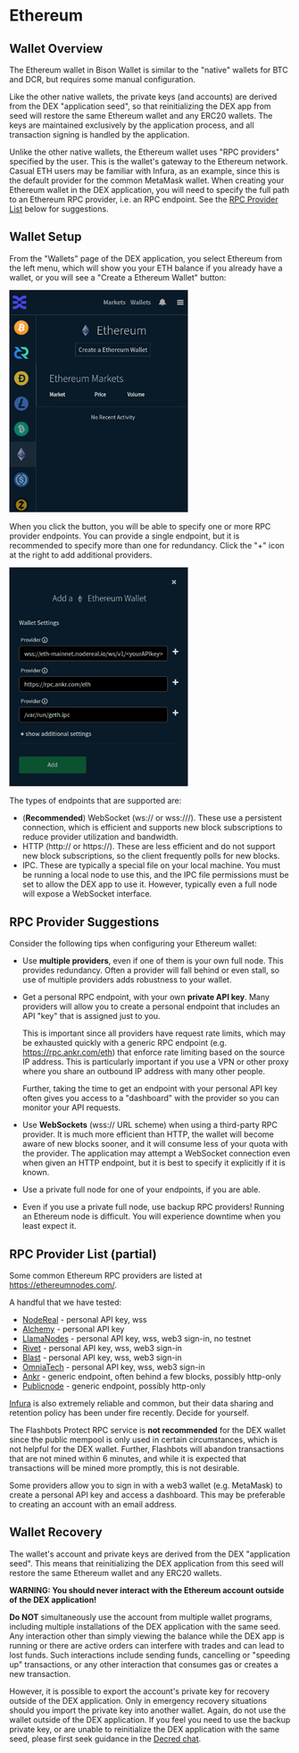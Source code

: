 # Ethereum

## Wallet Overview

The Ethereum wallet in Bison Wallet is similar to the "native" wallets for BTC
and DCR, but requires some manual configuration.

Like the other native wallets, the private keys (and accounts) are derived from
the DEX "application seed", so that reinitializing the DEX app from seed will
restore the same Ethereum wallet and any ERC20 wallets. The keys are maintained
exclusively by the application process, and all transaction signing is handled
by the application.

Unlike the other native wallets, the Ethereum wallet uses "RPC providers"
specified by the user. This is the wallet's gateway to the Ethereum network.
Casual ETH users may be familiar with Infura, as an example, since this is the
default provider for the common MetaMask wallet. When creating your Ethereum
wallet in the DEX application, you will need to specify the full path to an
Ethereum RPC provider, i.e. an RPC endpoint. See the [RPC Provider
List](#rpc-provider-list-partial) below for suggestions.

## Wallet Setup

From the "Wallets" page of the DEX application, you select Ethereum from the
left menu, which will show you your ETH balance if you already have a
wallet, or you will see a "Create a Ethereum Wallet" button:

   <img src="images/eth-create-wallet.png" width="320">

When you click the button, you will be able to specify one or more RPC provider
endpoints. You can provide a single endpoint, but it is recommended to specify
more than one for redundancy. Click the "+" icon at the right to add additional
providers.

   <img src="images/eth-wallet-settings.png" width="320">

The types of endpoints that are supported are:

- (**Recommended**) WebSocket (ws:// or wss:///). These use a persistent
  connection, which is efficient and supports new block subscriptions to reduce
  provider utilization and bandwidth.
- HTTP (http:// or https://). These are less efficient and do not support new
  block subscriptions, so the client frequently polls for new blocks.
- IPC. These are typically a special file on your local machine. You must be
  running a local node to use this, and the IPC file permissions must be set to
  allow the DEX app to use it. However, typically even a full node will expose a
  WebSocket interface.

## RPC Provider Suggestions

Consider the following tips when configuring your Ethereum wallet:

- Use **multiple providers**, even if one of them is your own full node. This
  provides redundancy. Often a provider will fall behind or even stall, so
  use of multiple providers adds robustness to your wallet.

- Get a personal RPC endpoint, with your own **private API key**. Many providers
  will allow you to create a personal endpoint that includes an API "key" that
  is assigned just to you.
  
  This is important since all providers have request rate limits, which may be
  exhausted quickly with a generic RPC endpoint (e.g.
  <https://rpc.ankr.com/eth>) that enforce rate limiting based on the source IP
  address. This is particularly important if you use a VPN or other proxy where
  you share an outbound IP address with many other people.

  Further, taking the time to get an endpoint with your personal API key often
  gives you access to a "dashboard" with the provider so you can monitor your
  API requests.

- Use **WebSockets** (wss:// URL scheme) when using a third-party RPC provider.
  It is much more efficient than HTTP, the wallet will become aware of new
  blocks sooner, and it will consume less of your quota with the provider. The
  application may attempt a WebSocket connection even when given an HTTP
  endpoint, but it is best to specify it explicitly if it is known.

- Use a private full node for one of your endpoints, if you are able.

- Even if you use a private full node, use backup RPC providers! Running an
  Ethereum node is difficult. You will experience downtime when you least expect
  it.

## RPC Provider List (partial)

Some common Ethereum RPC providers are listed at <https://ethereumnodes.com/>.

A handful that we have tested:

- [NodeReal](https://dashboard.nodereal.io/) - personal API key, wss
- [Alchemy](https://www.alchemy.com/overviews/private-rpc-endpoint) - personal API key
- [LlamaNodes](https://llamanodes.com/) - personal API key, wss, web3 sign-in, no testnet
- [Rivet](https://rivet.cloud/) - personal API key, wss, web3 sign-in
- [Blast](https://blastapi.io/login?app=consumer) - personal API key, wss, web3 sign-in
- [OmniaTech](https://app.omniatech.io/dashboard/generate-endpoints) - personal API key, wss, web3 sign-in
- [Ankr](https://www.ankr.com/rpc/) - generic endpoint, often behind a few blocks, possibly http-only
- [Publicnode](https://ethereum.publicnode.com/) - generic endpoint, possibly http-only

[Infura](https://docs.infura.io/infura/reference/network-endpoints) is also
extremely reliable and common, but their data sharing and retention policy has
been under fire recently. Decide for yourself.

The Flashbots Protect RPC service is **not recommended** for the DEX wallet
since the public mempool is only used in certain circumstances, which is not
helpful for the DEX wallet. Further, Flashbots will abandon transactions that
are not mined within 6 minutes, and while it is expected that transactions will
be mined more promptly, this is not desirable.

Some providers allow you to sign in with a web3 wallet (e.g. MetaMask) to create
a personal API key and access a dashboard. This may be preferable to creating an
account with an email address.

## Wallet Recovery

The wallet's account and private keys are derived from the DEX "application
seed". This means that reinitializing the DEX application from this seed will
restore the same Ethereum wallet and any ERC20 wallets.

**WARNING: You should never interact with the Ethereum account outside of the
DEX application!**

**Do NOT** simultaneously use the account from multiple wallet programs,
including multiple installations of the DEX application with the same seed. Any
interaction other than simply viewing the balance while the DEX app is running
or there are active orders can interfere with trades and can lead to lost funds.
Such interactions include sending funds, cancelling or "speeding up"
transactions, or any other interaction that consumes gas or creates a new
transaction.

However, it is possible to export the account's private key for recovery outside
of the DEX application. Only in emergency recovery situations should you import
the private key into another wallet. Again, do not use the wallet outside of the
DEX application. If you feel you need to use the backup private key, or are
unable to reinitialize the DEX application with the same seed, please first seek
guidance in the [Decred chat](https://matrix.to/#/#dex:decred.org).

